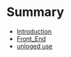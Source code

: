 # Summary

* [Introduction](README.md)
* [Front_End](./front-docs/LANDING_PAGE.md)
* [unloged use](./front-docs/UNLOGED_USE.md)
